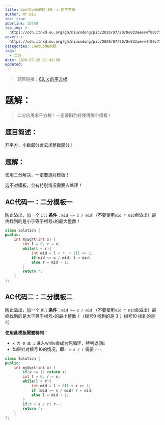```yaml
---
title: LeetCode刷题-69. x 的平方根
author: Mr.Niu
toc: true
abbrlink: 15768
top_img: >-
  https://cdn.itnxd.eu.org/gh/niuxvdong/pic/2020/07/20/8e833aeee4f00c71911dce61f6891a8a.png
cover: >-
  https://cdn.itnxd.eu.org/gh/niuxvdong/pic/2020/07/20/8e833aeee4f00c71911dce61f6891a8a.png
categories: LeetCode刷题
tags:
  - 二分
date: 2020-07-20 21:46:00
updated:
---
```














> 题目链接：[69. x 的平方根](https://leetcode-cn.com/problems/sqrtx/)



# 题解：



> 二分应用求平方根！一定要斟酌好使用哪个模板！



## 题目简述：



开平方，小数部分舍去求整数部分！

## 题解：



使用二分解决，一定要选对模板！

选不对模板，会有特别情况需要去处理！







## AC代码一：二分模板一



防止溢出，加一个 `1ll`
**条件**：`mid <= x / mid` （不要使用`mid * mid`会溢出）最终找到的是小于等于根号`x`的最大整数！





```c++
class Solution {
public:
    int mySqrt(int x) {
        int l = 0, r = x;
        while(l < r){
            int mid = l + r  + 1ll >> 1;
            if(mid <= x / mid) l = mid;
            else r = mid - 1;
        }
        return r;
    }
};
```



## AC代码二：二分模板二

防止溢出，加一个 `0ll`
**条件**：`mid >= x / mid` （不要使用`mid * mid`会溢出）最终找到的是大于等于根号`x`的最小整数！（根号9 找到的是 3； 根号10 找到的是4）



**使用此模板需要特判：**

- `x 为 0 或 1` 进入while会成为死循环，特判返回`x`
- 如果针对根号10的情况，即`r > x / r` 需要 `r--`





```c++
class Solution {
public:
    int mySqrt(int x) {
        if(x <= 1) return x;
        int l = 0, r = x;
        while(l < r){
            int mid = l + 0ll + r >> 1;
            if (mid >= x / mid) r = mid;
            else l = mid + 1;
        }
        if(r > x / r) r--;
        return r;
    }
};
```

